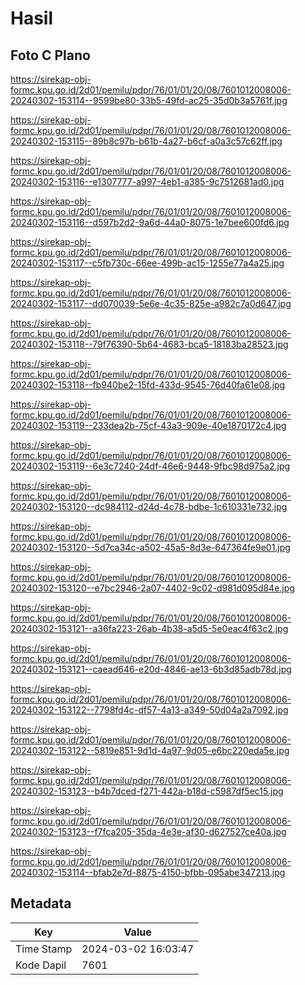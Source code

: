 # Hasil

## Foto C Plano

https://sirekap-obj-formc.kpu.go.id/2d01/pemilu/pdpr/76/01/01/20/08/7601012008006-20240302-153114--9599be80-33b5-49fd-ac25-35d0b3a5761f.jpg

https://sirekap-obj-formc.kpu.go.id/2d01/pemilu/pdpr/76/01/01/20/08/7601012008006-20240302-153115--89b8c97b-b61b-4a27-b6cf-a0a3c57c62ff.jpg

https://sirekap-obj-formc.kpu.go.id/2d01/pemilu/pdpr/76/01/01/20/08/7601012008006-20240302-153116--e1307777-a997-4eb1-a385-9c7512681ad0.jpg

https://sirekap-obj-formc.kpu.go.id/2d01/pemilu/pdpr/76/01/01/20/08/7601012008006-20240302-153116--d597b2d2-9a6d-44a0-8075-1e7bee600fd6.jpg

https://sirekap-obj-formc.kpu.go.id/2d01/pemilu/pdpr/76/01/01/20/08/7601012008006-20240302-153117--c5fb730c-66ee-499b-ac15-1255e77a4a25.jpg

https://sirekap-obj-formc.kpu.go.id/2d01/pemilu/pdpr/76/01/01/20/08/7601012008006-20240302-153117--dd070039-5e6e-4c35-825e-a982c7a0d647.jpg

https://sirekap-obj-formc.kpu.go.id/2d01/pemilu/pdpr/76/01/01/20/08/7601012008006-20240302-153118--79f76390-5b64-4683-bca5-18183ba28523.jpg

https://sirekap-obj-formc.kpu.go.id/2d01/pemilu/pdpr/76/01/01/20/08/7601012008006-20240302-153118--fb940be2-15fd-433d-9545-76d40fa61e08.jpg

https://sirekap-obj-formc.kpu.go.id/2d01/pemilu/pdpr/76/01/01/20/08/7601012008006-20240302-153119--233dea2b-75cf-43a3-909e-40e1870172c4.jpg

https://sirekap-obj-formc.kpu.go.id/2d01/pemilu/pdpr/76/01/01/20/08/7601012008006-20240302-153119--6e3c7240-24df-46e6-9448-9fbc98d975a2.jpg

https://sirekap-obj-formc.kpu.go.id/2d01/pemilu/pdpr/76/01/01/20/08/7601012008006-20240302-153120--dc984112-d24d-4c78-bdbe-1c610331e732.jpg

https://sirekap-obj-formc.kpu.go.id/2d01/pemilu/pdpr/76/01/01/20/08/7601012008006-20240302-153120--5d7ca34c-a502-45a5-8d3e-647364fe9e01.jpg

https://sirekap-obj-formc.kpu.go.id/2d01/pemilu/pdpr/76/01/01/20/08/7601012008006-20240302-153120--e7bc2946-2a07-4402-9c02-d981d095d84e.jpg

https://sirekap-obj-formc.kpu.go.id/2d01/pemilu/pdpr/76/01/01/20/08/7601012008006-20240302-153121--a36fa223-26ab-4b38-a5d5-5e0eac4f63c2.jpg

https://sirekap-obj-formc.kpu.go.id/2d01/pemilu/pdpr/76/01/01/20/08/7601012008006-20240302-153121--caead646-e20d-4846-ae13-6b3d85adb78d.jpg

https://sirekap-obj-formc.kpu.go.id/2d01/pemilu/pdpr/76/01/01/20/08/7601012008006-20240302-153122--7798fd4c-df57-4a13-a349-50d04a2a7092.jpg

https://sirekap-obj-formc.kpu.go.id/2d01/pemilu/pdpr/76/01/01/20/08/7601012008006-20240302-153122--5819e851-9d1d-4a97-9d05-e6bc220eda5e.jpg

https://sirekap-obj-formc.kpu.go.id/2d01/pemilu/pdpr/76/01/01/20/08/7601012008006-20240302-153123--b4b7dced-f271-442a-b18d-c5987df5ec15.jpg

https://sirekap-obj-formc.kpu.go.id/2d01/pemilu/pdpr/76/01/01/20/08/7601012008006-20240302-153123--f7fca205-35da-4e3e-af30-d627527ce40a.jpg

https://sirekap-obj-formc.kpu.go.id/2d01/pemilu/pdpr/76/01/01/20/08/7601012008006-20240302-153114--bfab2e7d-8875-4150-bfbb-095abe347213.jpg


## Metadata

| Key        | Value               |
| ---------- | ------------------- |
| Time Stamp | 2024-03-02 16:03:47 |
| Kode Dapil | 7601                |



